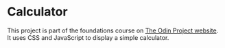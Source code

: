 # Calculator
This project is part of the foundations course on [The Odin Project website](https://www.theodinproject.com).
It uses CSS and JavaScript to display a simple calculator.